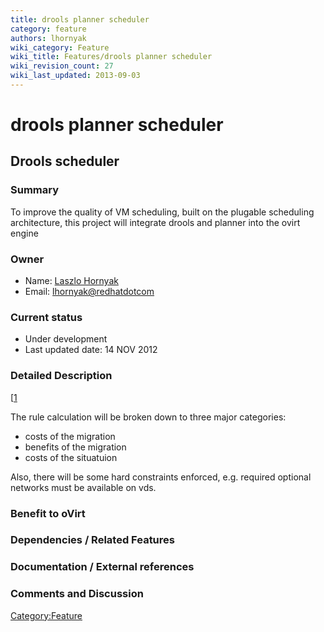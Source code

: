 ```yaml
---
title: drools planner scheduler
category: feature
authors: lhornyak
wiki_category: Feature
wiki_title: Features/drools planner scheduler
wiki_revision_count: 27
wiki_last_updated: 2013-09-03
---
```


# drools planner scheduler

## Drools scheduler

### Summary

To improve the quality of VM scheduling, built on the plugable scheduling architecture, this project will integrate drools and planner into the ovirt engine

### Owner

*   Name: [ Laszlo Hornyak](User:Lhornyak)
*   Email: <lhornyak@redhatdotcom>

### Current status

*   Under development
*   Last updated date: 14 NOV 2012

### Detailed Description

[[1](File:Drools_score_calculation_plan.png)

The rule calculation will be broken down to three major categories:

*   costs of the migration
*   benefits of the migration
*   costs of the situatuion

Also, there will be some hard constraints enforced, e.g. required optional networks must be available on vds.

### Benefit to oVirt

### Dependencies / Related Features

### Documentation / External references

### Comments and Discussion

<Category:Feature>
